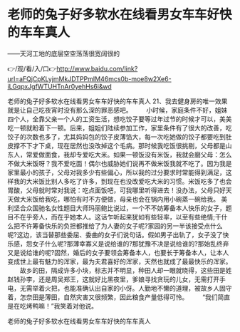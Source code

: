 # 老师的兔子好多软水在线看男女车车好快的车车真人
——天河工地的底层空空荡荡很宽阔很的

👉/观/看/入/口👉http://www.baidu.com/link?url=aFQjCpKLyjmMkJDTPPmIM46mcs0b-moe8w2Xe6-iLGqpxJgfWTUHTnAr0yehHs6i&wd

老师的兔子好多软水在线看男女车车好快的车车真人	21、我去健身房的唯一效果就是让自己吃夜宵时没有那么深的罪恶感吧。
　　小时候，家庭条件不好，姐妹四个人，全靠父亲一个人的工资生活，想吃饺子要等过年过节的时候才可以，美美吃一顿就盼着下一顿。后来，姐姐们陆续参加工作，家里条件有了很大的改善，吃饺子的次数也多了，尤其妈妈包的饺子皮薄馅大，每一次吃她做的饺子都要吃到肚皮撑不下才下桌，现在居然也没改掉这个毛病。那时候我吃饭很挑剔，父母都是山东人，常爱做面食，我却专爱吃大米。如果一顿饭没有米饭，我就会磨父母：怎么不做大米饭呀？我不爱吃面！偶尔也威胁她们说再不做米饭我就不吃了。因为我是家里最小的孩子，父母对我多少有些偏心，所以我的过分要求时常能得到满足，这样我的大米饭比别人多吃了许多，到现在也没改爱吃大米的习惯。米饭吃多了也会胃酸，父母就时常对我说：吃点面饭吧，可我哪里听得进去！没办法，父母只好天天做大米饭给我吃，哪怕有时不方便做，母亲也会在锅内用小碗蒸一碗给我。
美利坚合众国驰名女性题目大师玛丽鲍比说过，一个不不妨筹备本人快乐的女子，题目不在乎旁人，而在乎她本人。这话乍听起来犹如有些轻率，以至有些绝情;干什么把不许筹备快乐的负担都推给了为人妻的女子呢?家园的另一半该接受点什么呢?这边，该当替那些委屈、委曲的女子们说句话。假如男子出轨了，女子没了快乐感，怨女子什么呢?那薄幸寡义是说给谁的?那犹豫不决是说给谁的?那始乱终弃又是说给谁的呢?固然，婚后的女子要领会筹备本人，也要长于筹备本人，让本人变成世上最有魅力的浑家，最为夫君喜好的浑家，天然也就成了最最快乐的浑家。
　　故乡的田，隔成许多小块，标志并不明显，种田人却一眼就晓得，这些田是姓赵钱孙李，还是周吴郑王，这就好比黑夜里，爹娘寻找贪玩的儿女，无需打开手电，无需举着火把，也能准确认出自家的小伢。人勤地不懒的道理，被故乡人固守着，怎奈田是薄田，自然灾害又很频繁，因此粮食产量低得可怜。
　　“我们简直是在吃烤鸭嘛！”我笑着对他说。

老师的兔子好多软水在线看男女车车好快的车车真人
